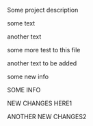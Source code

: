 Some project description

some text

another text

some more test to this file

another text to be added

some new info

SOME INFO

NEW CHANGES HERE1

ANOTHER NEW CHANGES2
